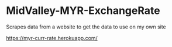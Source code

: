 # MidValley-MYR-ExchangeRate

Scrapes data from a website to get the data to use on my own site

https://myr-curr-rate.herokuapp.com/

